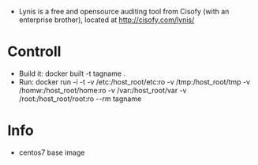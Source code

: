 * Lynis is a free and opensource auditing tool from Cisofy (with an enterprise brother), located at http://cisofy.com/lynis/

# Controll
* Build it: docker built -t tagname .
* Run: docker run -i -t -v /etc:/host_root/etc:ro -v /tmp:/host_root/tmp -v /homw:/host_root/home:ro -v /var:/host_root/var -v /root:/host_root/root:ro --rm tagname

# Info
* centos7 base image

